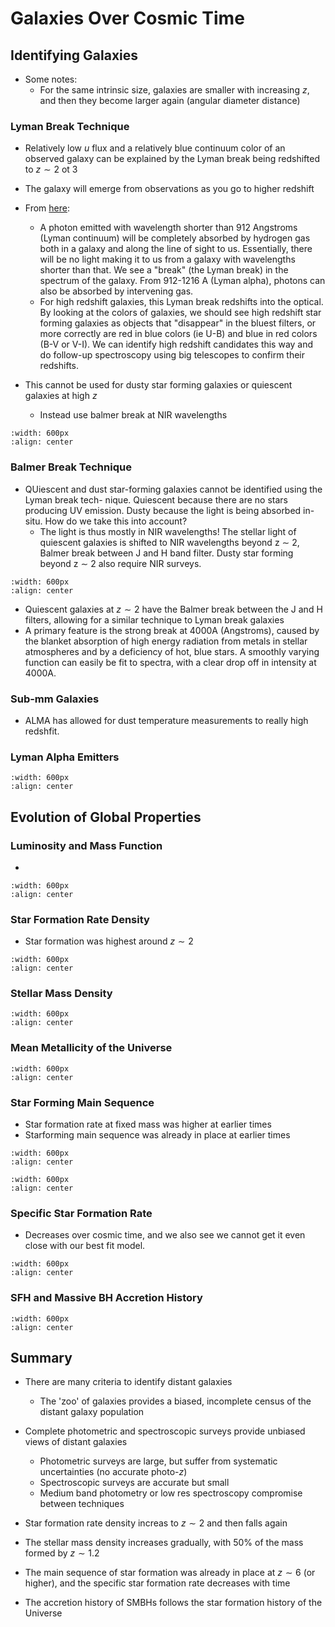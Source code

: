 # Galaxies Over Cosmic Time

## Identifying Galaxies 

* Some notes:
    * For the same intrinsic size, galaxies are smaller with increasing $z$, and then they become larger again (angular diameter distance)


### Lyman Break Technique

* Relatively low $u$ flux and a relatively blue continuum color of an observed galaxy can be explained by the Lyman break being redshifted to $z\sim 2$ ot $3$ 
* The galaxy will emerge from observations as you go to higher redshift
* From [here](http://burro.astr.cwru.edu/Academics/Astr328/Notes/GalForm/LyBreakTech.html):
    * A photon emitted with wavelength shorter than 912 Angstroms (Lyman continuum) will be completely absorbed by hydrogen gas both in a galaxy and along the line of sight to us. Essentially, there will be no light making it to us from a galaxy with wavelengths shorter than that. We see a "break" (the Lyman break) in the spectrum of the galaxy. From 912-1216 A (Lyman alpha), photons can also be absorbed by intervening gas.  
    * For high redshift galaxies, this Lyman break redshifts into the optical. By looking at the colors of galaxies, we should see high redshift star forming galaxies as objects that "disappear" in the bluest filters, or more correctly are red in blue colors (ie U-B) and blue in red colors (B-V or V-I). We can identify high redshift candidates this way and do follow-up spectroscopy using big telescopes to confirm their redshifts.

* This cannot be used for dusty star forming galaxies or quiescent galaxies at high $z$ 
    * Instead use balmer break at NIR wavelengths

```{image} ../figures/108.png
:width: 600px
:align: center
```

###  Balmer Break Technique

* QUiescent and dust star-forming galaxies cannot be identified using the Lyman break tech- nique. Quiescent because there are no stars producing UV emission. Dusty because the light is being absorbed in-situ. How do we take this into account?
    * The light is thus mostly in NIR wavelengths! The stellar light of quiescent galaxies is shifted to NIR wavelengths beyond z ∼ 2, Balmer break between J and H band filter. Dusty star forming beyond z ∼ 2 also require NIR surveys.

```{image} ../figures/109.png
:width: 600px
:align: center
```


* Quiescent galaxies at $z\sim 2$ have the Balmer break between the J and H filters, allowing for a similar technique to Lyman break galaxies
* A primary feature is the strong break at 4000A (Angstroms), caused by the blanket absorption of high energy radiation from metals in stellar atmospheres and by a deficiency of hot, blue stars. A smoothly varying function can easily be fit to spectra, with a clear drop off in intensity at 4000A.

### Sub-mm Galaxies

* ALMA has allowed for dust temperature measurements to really high redshfit. 


###  Lyman Alpha Emitters

```{image} ../figures/110.png
:width: 600px
:align: center
```

## Evolution of Global Properties

### Luminosity and Mass Function

* 

```{image} ../figures/111.png
:width: 600px
:align: center
```

### Star Formation Rate Density 

* Star formation was highest around $z\sim2$ 

```{image} ../figures/112.png
:width: 600px
:align: center
```

### Stellar Mass Density

```{image} ../figures/113.png
:width: 600px
:align: center
```

###  Mean Metallicity of the Universe

```{image} ../figures/114.png
:width: 600px
:align: center
```

### Star Forming Main Sequence

* Star formation rate at fixed mass was higher at earlier times
* Starforming main sequence was already in place at earlier times

```{image} ../figures/118.png
:width: 600px
:align: center
```

```{image} ../figures/115.png
:width: 600px
:align: center
```


### Specific Star Formation Rate

* Decreases over cosmic time, and we also see we cannot get it even close with our best fit model.

```{image} ../figures/116.png
:width: 600px
:align: center
```

### SFH and Massive BH Accretion History

```{image} ../figures/117.png
:width: 600px
:align: center
```


## Summary

* There are many criteria to identify distant galaxies
    * The 'zoo' of galaxies provides a biased, incomplete census of the distant galaxy population

* Complete photometric and spectroscopic surveys provide unbiased views of distant galaxies
    * Photometric surveys are large, but suffer from systematic uncertainties (no accurate photo-$z$)
    * Spectroscopic surveys are accurate but small
    * Medium band photometry or low res spectroscopy compromise between techniques

* Star formation rate density increas to $z\sim 2$ and then falls again
* The stellar mass density increases gradually, with 50% of the mass formed by $z\sim 1.2$
* The main sequence of star formation was already in place at $z\sim 6$ (or higher), and the specific star formation rate decreases with time
* The accretion history of SMBHs follows the star formation history of the Universe

